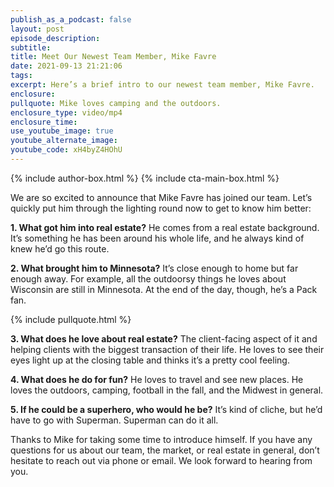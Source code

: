 ```yaml
---
publish_as_a_podcast: false
layout: post
episode_description:
subtitle:
title: Meet Our Newest Team Member, Mike Favre
date: 2021-09-13 21:21:06
tags:
excerpt: Here’s a brief intro to our newest team member, Mike Favre.
enclosure:
pullquote: Mike loves camping and the outdoors.
enclosure_type: video/mp4
enclosure_time:
use_youtube_image: true
youtube_alternate_image:
youtube_code: xH4byZ4HOhU
---
```


{% include author-box.html %}
{% include cta-main-box.html %}

We are so excited to announce that Mike Favre has joined our team. Let’s quickly put him through the lighting round now to get to know him better:

**1\. What got him into real estate?** He comes from a real estate background. It’s something he has been around his whole life, and he always kind of knew he’d go this route.

**2\. What brought him to Minnesota?** It’s close enough to home but far enough away. For example, all the outdoorsy things he loves about Wisconsin are still in Minnesota. At the end of the day, though, he’s a Pack fan.

{% include pullquote.html %}

**3\. What does he love about real estate?** The client-facing aspect of it and helping clients with the biggest transaction of their life. He loves to see their eyes light up at the closing table and thinks it’s a pretty cool feeling.

**4\. What does he do for fun?** He loves to travel and see new places. He loves the outdoors, camping, football in the fall, and the Midwest in general.

**5\. If he could be a superhero, who would he be?** It’s kind of cliche, but he’d have to go with Superman. Superman can do it all.

Thanks to Mike for taking some time to introduce himself. If you have any questions for us about our team, the market, or real estate in general, don’t hesitate to reach out via phone or email. We look forward to hearing from you.
